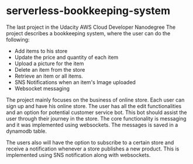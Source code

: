 # serverless-bookkeeping-system

The last project in the Udacity AWS Cloud Developer Nanodegree
The project describes a bookkeeping system, where the user can do the following:

<ul>
  <li>Add items to his store</li>
  <li>Update the price and quantity of each item</li>
  <li>Upload a picture for the item</li>
  <li>Delete an item from the store</li>
  <li>Retrieve an item or all items.</li>
  <li>SNS Notifications when an item's Image uploaded</li>
  <li>Websocket messaging</li>
</ul>

The project mainly focuses on the business of online store. Each user can sign up and have his online store.
The user has all the edit functionalities and an option for potential customer service bot. This bot should assist the user
through their journey in the store. The core functionality is messaging and it was implemented using websockets.
The messages is saved in a dynamodb table.

The users also will have the option to subscribe to a certain store and receive a notification whenever a store publishes a new product. This is implemented using SNS notification along with websockets. 

